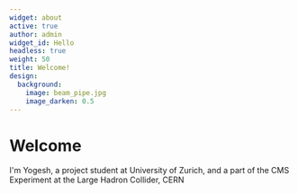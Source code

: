 ```yaml
---
widget: about
active: true
author: admin
widget_id: Hello
headless: true
weight: 50
title: Welcome!
design:
  background:
    image: beam_pipe.jpg
    image_darken: 0.5
---
```

# Welcome

I'm Yogesh, a project student at University of Zurich, and a part of the CMS Experiment at the Large Hadron Collider, CERN